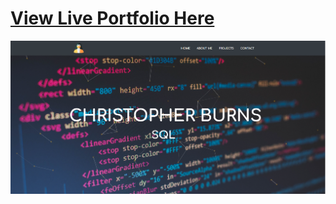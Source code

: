 # [View Live Portfolio Here](https://ckzard.github.io/React-Portfolio/)

![alt text](src/portfoliohead.png "Portfolio")